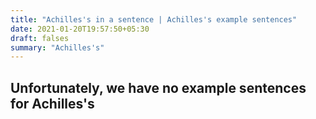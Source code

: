 ```yaml
---
title: "Achilles's in a sentence | Achilles's example sentences"
date: 2021-01-20T19:57:50+05:30
draft: falses
summary: "Achilles's"
---
```

## Unfortunately, we have no example sentences for Achilles's                 
